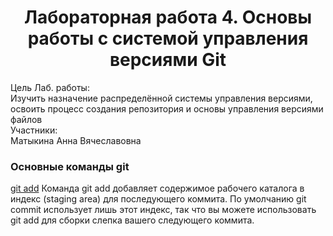 <h1 align="center">
  Лабораторная работа 4. Основы работы с системой управления версиями Git
</h1>
<div>
  <div>Цель Лаб. работы:</div>
  <div>Изучить назначение распределённой системы управления версиями, освоить процесс создания репозитория и основы управления версиями файлов</div>
</div>
<div>
  <div>Участники:</div>
  <div>Матыкина Анна Вячеславовна</div>
</div>

<h3>Основные команды git</h3>
<div>
  <u>git add</u>
  <span>Команда git add добавляет содержимое рабочего каталога в индекс (staging area) для последующего коммита. По умолчанию git commit использует лишь этот индекс, так что вы можете использовать git add для сборки слепка вашего следующего коммита.</span>
</div>
